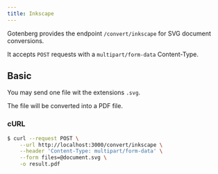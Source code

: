 ```yaml
---
title: Inkscape
---
```


Gotenberg provides the endpoint `/convert/inkscape` for SVG document conversions.

It accepts `POST` requests with a `multipart/form-data` Content-Type.

## Basic

You may send one file wit the extensions `.svg`.

The file will be converted into a PDF file.

### cURL

```bash
$ curl --request POST \
    --url http://localhost:3000/convert/inkscape \
    --header 'Content-Type: multipart/form-data' \
    --form files=@document.svg \
    -o result.pdf
```
